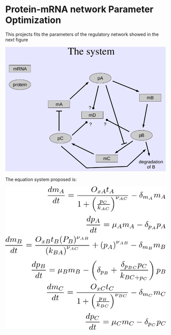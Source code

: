 # Protein-mRNA network Parameter Optimization

This projects fits the parameters of the regulatory network showed in the next figure

![system](system.png)

The equation system proposed is:

![equations](eqn_syst.png)
